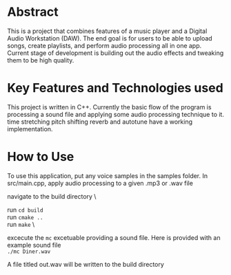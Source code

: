 # Abstract
This is a project that combines features of a music player and a Digital Audio Workstation (DAW). The end goal is for users to be able to upload songs, create playlists, and perform audio processing all in one app. Current stage of development is building out the audio effects and tweaking them to be high quality. 

# Key Features and Technologies used
This project is written in C++. Currently the basic flow of the program is processing a sound file and applying some audio processing technique to it. time stretching pitch shifting reverb and autotune have a working implementation.  

# How to Use
To use this application, put any voice samples in the samples folder. In src/main.cpp, apply audio processing to a given .mp3 or .wav file

navigate to the build directory \

run `cd build` \
run `cmake ..` \
run `make` \

excecute the `mc` excetuable providing a sound file. Here is provided with an example sound file \
`./mc Diner.wav`

A file titled out.wav will be written to the build directory
